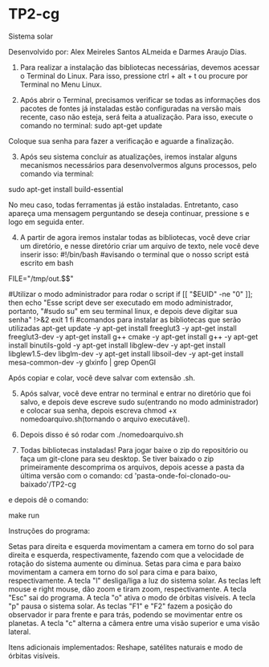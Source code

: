 # TP2-cg
Sistema solar

Desenvolvido por: Alex Meireles Santos ALmeida e Darmes Araujo Dias.

1) Para realizar a instalação das bibliotecas necessárias, devemos acessar o Terminal do Linux. Para isso, pressione ctrl + alt + t ou procure por Terminal no Menu Linux.

2) Após abrir o Terminal, precisamos verificar se todas as informações dos pacotes de fontes já instaladas estão configuradas na versão mais recente, caso não esteja, será feita a atualização. Para isso, execute o comando no terminal:
sudo apt-get update

Coloque sua senha para fazer a verificação e aguarde a finalização.

3) Após seu sistema concluir as atualizações, iremos instalar alguns mecanismos necessários para desenvolvermos alguns processos, pelo comando via terminal:

sudo apt-get install build-essential

No meu caso, todas ferramentas já estão instaladas. Entretanto, caso apareça uma mensagem perguntando se deseja continuar, pressione s e logo em seguida enter.

4) A partir de agora iremos instalar todas as bibliotecas, você deve criar um diretório, e nesse diretório criar um arquivo de texto, nele você
deve inserir isso:
#!/bin/bash 
#avisando o terminal que o nosso script está escrito em bash

FILE="/tmp/out.$$"

#Utilizar o modo administrador para rodar o script
if [[ "$EUID" -ne "0" ]]; then
    echo "Esse script deve ser executado em modo administrador, portanto, "#sudo su" em seu terminal linux, e depois deve digitar sua senha" !>&2
    exit 1
fi
#comandos para instalar as bibliotecas que serão utilizadas
apt-get update -y
apt-get install freeglut3 -y
apt-get install freeglut3-dev -y
apt-get install g++ cmake -y
apt-get install g++ -y
apt-get install binutils-gold -y
apt-get install libglew-dev -y
apt-get install libglew1.5-dev libglm-dev -y
apt-get install libsoil-dev -y
apt-get install mesa-common-dev -y
glxinfo | grep OpenGl

Após copiar e colar, você deve salvar com extensão .sh.

5) Após salvar, você deve entrar no terminal e entrar no diretório que foi salvo, e depois deve escreve sudo su(entrando no modo administrador) e
colocar sua senha, depois escreva chmod +x nomedoarquivo.sh(tornando o arquivo executável).

6) Depois disso é só rodar com ./nomedoarquivo.sh 

7) Todas bibliotecas instaladas! Para jogar baixe o zip do repositório ou faça um git-clone para seu desktop. Se tiver baixado o zip primeiramente descomprima os arquivos, depois acesse a pasta da última versão com o comando:
cd 'pasta-onde-foi-clonado-ou-baixado'/TP2-cg

e depois dê o comando:

make run

Instruções do programa:

Setas para direita e esquerda movimentam a camera em torno do sol para direita e esquerda, respectivamente, fazendo com que a velocidade de rotação do sistema aumente ou diminua.
Setas para cima e para baixo movimentam a camera em torno do sol para cima e para baixo, respectivamente.
A tecla "l" desliga/liga a luz do sistema solar.
As teclas left mouse e right mouse, dão zoom e tiram zoom, respectivamente.
A tecla "Esc" sai do programa.
A tecla "o" ativa o modo de órbitas visíveis.
A tecla "p" pausa o sistema solar.
As teclas "F1" e "F2" fazem a posição do observador ir para frente e para trás, podendo se movimentar entre os planetas.
A tecla "c" alterna a câmera entre uma visão superior e uma visão lateral.

Itens adicionais implementados:
Reshape, satélites naturais e modo de órbitas visíveis.
